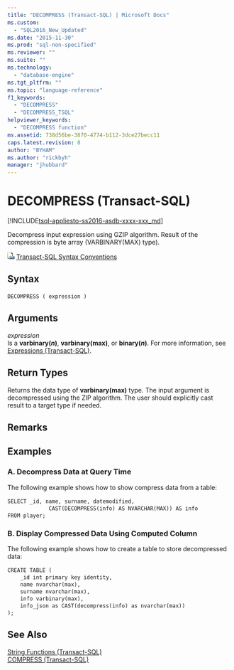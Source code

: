 ```yaml
---
title: "DECOMPRESS (Transact-SQL) | Microsoft Docs"
ms.custom: 
  - "SQL2016_New_Updated"
ms.date: "2015-11-30"
ms.prod: "sql-non-specified"
ms.reviewer: ""
ms.suite: ""
ms.technology: 
  - "database-engine"
ms.tgt_pltfrm: ""
ms.topic: "language-reference"
f1_keywords: 
  - "DECOMPRESS"
  - "DECOMPRESS_TSQL"
helpviewer_keywords: 
  - "DECOMPRESS function"
ms.assetid: 738d56be-3870-4774-b112-3dce27becc11
caps.latest.revision: 8
author: "BYHAM"
ms.author: "rickbyh"
manager: "jhubbard"
---
```

# DECOMPRESS (Transact-SQL)
[!INCLUDE[tsql-appliesto-ss2016-asdb-xxxx-xxx_md](../../includes/tsql-appliesto-ss2016-asdb-xxxx-xxx-md.md)]

  Decompress input expression using GZIP algorithm. Result of the compression is byte array (VARBINARY(MAX) type).  
  
 ![Topic link icon](../../database-engine/configure-windows/media/topic-link.gif "Topic link icon") [Transact-SQL Syntax Conventions](../../t-sql/language-elements/transact-sql-syntax-conventions-transact-sql.md)  
  
## Syntax  
  
```  
DECOMPRESS ( expression )  
```  
  
## Arguments  
 *expression*  
 Is a **varbinary(***n***)**, **varbinary(max)**, or **binary(***n***)**. For more information, see [Expressions &#40;Transact-SQL&#41;](../../t-sql/language-elements/expressions-transact-sql.md).  
  
## Return Types  
 Returns the data type of **varbinary(max)** type. The input argument is decompressed using the ZIP algorithm. The user should explicitly cast result to a target type if needed.  
  
## Remarks  
  
## Examples  
  
### A. Decompress Data at Query Time  
 The following example shows how to show compress data from a table:  
  
```  
SELECT _id, name, surname, datemodified,  
             CAST(DECOMPRESS(info) AS NVARCHAR(MAX)) AS info  
FROM player;  
```  
  
### B. Display Compressed Data Using Computed Column  
 The following example shows how to create a table to store decompressed data:  
  
```  
CREATE TABLE (  
    _id int primary key identity,  
    name nvarchar(max),  
    surname nvarchar(max),  
    info varbinary(max),  
    info_json as CAST(decompress(info) as nvarchar(max))  
);  
```  
  
## See Also  
 [String Functions &#40;Transact-SQL&#41;](../../t-sql/functions/string-functions-transact-sql.md)   
 [COMPRESS &#40;Transact-SQL&#41;](../../t-sql/functions/compress-transact-sql.md)  
  
  